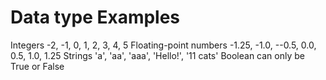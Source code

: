 # Data type                  Examples
Integers                    -2, -1, 0, 1, 2, 3, 4, 5
Floating-point numbers      -1.25, -1.0, --0.5, 0.0, 0.5, 1.0, 1.25
Strings                     'a', 'aa', 'aaa', 'Hello!', '11 cats'
Boolean                     can only be True or False 